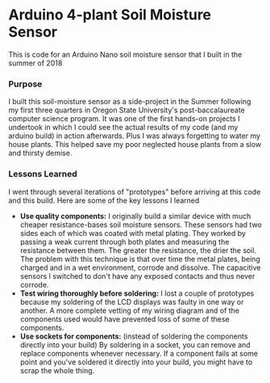 # Arduino 4-plant Soil Moisture Sensor
This is code for an Arduino Nano soil moisture sensor that I built in the summer of 2018

### Purpose
I built this soil-moisture sensor as a side-project in the Summer following my first three quarters in Oregon State University's post-baccalaureate computer science program. It was one of the first hands-on projects I undertook in which I could see the actual results of my code (and my arduino build) in action afterwards. Plus I was always forgetting to water my house plants. This helped save my poor neglected house plants from a slow and thirsty demise.  

### Lessons Learned
I went through several iterations of "prototypes" before arriving at this code and this build. Here are some of the key lessons I learned
+ **Use quality components:** I originally build a similar device with much cheaper resistance-bases soil moisture sensors. These sensors had two sides each of which was coated with metal plating. They worked by passing a weak current through both plates and measuring the resistance between them. The greater the resistance, the drier the soil. The problem with this technique is that over time the metal plates, being charged and in a wet environment, corrode and dissolve. The capacitive sensors I switched to don't have any exposed contacts and thus never corrode.
+ **Test wiring thoroughly before soldering:** I lost a couple of prototypes because my soldering of the LCD displays was faulty in one way or another. A more complete vetting of my wiring diagram and of the components used would have prevented loss of some of these components.
+ **Use sockets for components:** (instead of soldering the components directly into your build) By soldering in a socket, you can remove and replace components whenever necessary. If a component fails at some point and you've soldered it directly into your build, you might have to scrap the whole thing.

